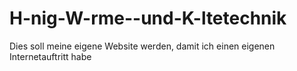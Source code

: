 # H-nig-W-rme--und-K-ltetechnik
Dies soll meine eigene Website werden, damit ich einen eigenen Internetauftritt habe
